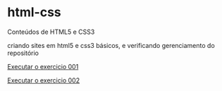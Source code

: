 # html-css
 Conteúdos de HTML5 e CSS3 

 criando sites em html5 e css3 básicos, e verificando gerenciamento do repositório

<a href="https://jeffersonandrews.github.io/html-css/exercicios/ex001/index.html"> Executar o exercicio 001</a>

<a href="https://jeffersonandrews.github.io/html-css/exercicios/ex002/index.html"> Executar o exercicio 002</a>

